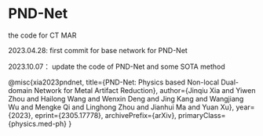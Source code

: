 # PND-Net
the code for CT MAR

2023.04.28:
first commit for base network for PND-Net



2023.10.07：
update the code of PND-Net and some SOTA method

@misc{xia2023pndnet,
      title={PND-Net: Physics based Non-local Dual-domain Network for Metal Artifact Reduction}, 
      author={Jinqiu Xia and Yiwen Zhou and Hailong Wang and Wenxin Deng and Jing Kang and Wangjiang Wu and Mengke Qi and Linghong Zhou and Jianhui Ma and Yuan Xu},
      year={2023},
      eprint={2305.17778},
      archivePrefix={arXiv},
      primaryClass={physics.med-ph}
}
